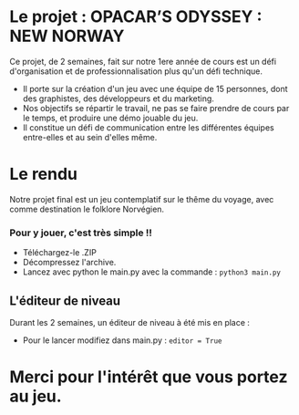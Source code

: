 # Le projet : OPACAR’S ODYSSEY : NEW NORWAY

Ce projet, de 2 semaines, fait sur notre 1ere année de cours est un défi d'organisation et de professionnalisation plus qu'un défi technique. 
- Il porte sur la création d'un jeu avec une équipe de 15 personnes, dont des graphistes, des développeurs et du marketing.
- Nos objectifs se répartir le travail, ne pas se faire prendre de cours par le temps, et produire une démo jouable du jeu.
- Il constitue un défi de communication entre les différentes équipes entre-elles et au sein d'elles même.

# Le rendu
Notre projet final est un jeu contemplatif sur le thême du voyage, avec comme destination le folklore Norvégien.

### Pour y jouer, c'est très simple !!
- Téléchargez-le .ZIP
- Décompressez l'archive.
- Lancez avec python le main.py avec la commande : `python3 main.py`

## L'éditeur de niveau
Durant les 2 semaines, un éditeur de niveau à été mis en place :
- Pour le lancer modifiez dans main.py : `editor = True`

# Merci pour l'intérêt que vous portez au jeu.
